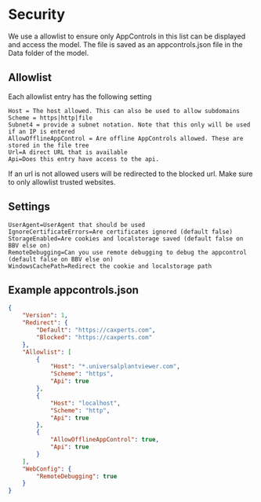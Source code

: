 # Security
We use a allowlist to ensure only AppControls in this list can be displayed and access the model.
The file is saved as an appcontrols.json file in the Data folder of the model.
## Allowlist
Each allowlist entry has the following setting
```
Host = The host allowed. This can also be used to allow subdomains
Scheme = https|http|file
Subnet4 = provide a subnet notation. Note that this only will be used if an IP is entered
AllowOfflineAppControl = Are offline AppControls allowed. These are stored in the file tree
Url=A direct URL that is available
Api=Does this entry have access to the api.
```
If an url is not allowed users will be redirected to the blocked url. Make sure to only allowlist trusted websites.

## Settings
```
UserAgent=UserAgent that should be used
IgnoreCertificateErrors=Are certificates ignored (default false)
StorageEnabled=Are cookies and localstorage saved (default false on BBV else on)
RemoteDebugging=Can you use remote debugging to debug the appcontrol (default false on BBV else on)
WindowsCachePath=Redirect the cookie and localstorage path
```

## Example appcontrols.json
```json
{
    "Version": 1,
    "Redirect": {
        "Default": "https://caxperts.com",
        "Blocked": "https://caxperts.com"
    },
    "Allowlist": [
        {
            "Host": "*.universalplantviewer.com",
            "Scheme": "https",
            "Api": true
        },
        {
            "Host": "localhost",
            "Scheme": "http",
            "Api": true
        },
        {
            "AllowOfflineAppControl": true,
            "Api": true
        }
    ],
    "WebConfig": {
        "RemoteDebugging": true
    }
}
```